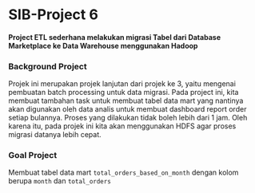 # SIB-Project 6

#### Project ETL sederhana melakukan migrasi Tabel dari Database Marketplace ke Data Warehouse menggunakan Hadoop 

### Background Project 

Projek ini merupakan projek lanjutan dari projek ke 3, yaitu mengenai pembuatan batch processing untuk data migrasi. Pada project ini, kita membuat tambahan task untuk membuat tabel data mart yang nantinya akan digunakan oleh data analis untuk membuat dashboard report order setiap bulannya. Proses yang dilakukan tidak boleh lebih dari 1 jam. Oleh karena itu, pada projek ini kita akan menggunakan HDFS agar proses migrasi datanya lebih cepat. 

### Goal Project

Membuat tabel data mart `total_orders_based_on_month` dengan kolom berupa `month` dan `total_orders`
